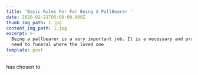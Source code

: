 ```yaml
---
title: 'Basic Rules For For Being A PallBearer '
date: 2020-02-21T05:00:00.000Z
thumb_img_path: 1.jpg
content_img_path: 1.jpg
excerpt: >-
  Being a pallbearer is a very important job. It is a necessary and practical
  need to funeral where the loved one
template: post
---
```

has chosen to
